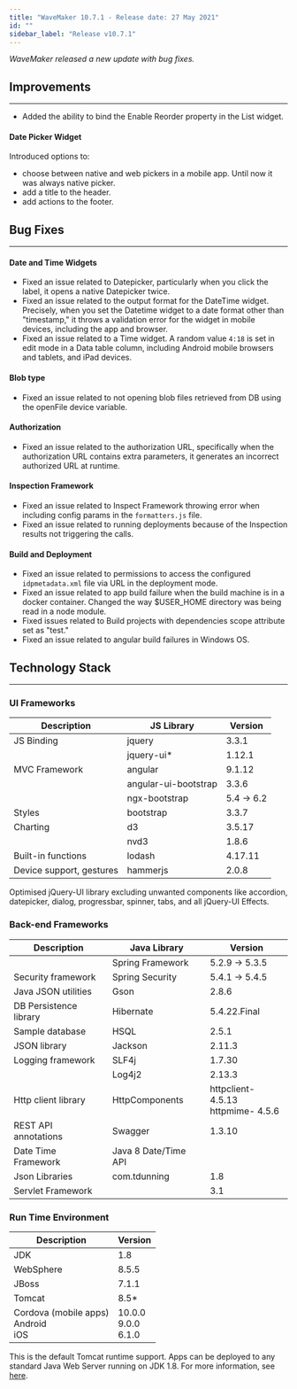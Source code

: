 ```yaml
---
title: "WaveMaker 10.7.1 - Release date: 27 May 2021"
id: ""
sidebar_label: "Release v10.7.1"
---
```

*WaveMaker released a new update with bug fixes.*


## Improvements

---

- Added the ability to bind the Enable Reorder property in the List widget.

#### Date Picker Widget

Introduced options to:
- choose between native and web pickers in a mobile app. Until now it was always native picker.
- add a title to the header.
- add actions to the footer.

## Bug Fixes

---

#### Date and Time Widgets

- Fixed an issue related to Datepicker, particularly when you click the label, it opens a native Datepicker twice.
- Fixed an issue related to the output format for the DateTime widget. Precisely, when you set the Datetime widget to a date format other than "timestamp," it throws a validation error for the widget in mobile devices, including the app and browser.
- Fixed an issue related to a Time widget. A random value `4:18` is set in edit mode in a Data table column, including Android mobile browsers and tablets, and iPad devices.

#### Blob type

- Fixed an issue related to not opening blob files retrieved from DB using the openFile device variable.

#### Authorization

- Fixed an issue related to the authorization URL, specifically when the authorization URL contains extra parameters, it generates an incorrect authorized URL at runtime.

#### Inspection Framework

- Fixed an issue related to Inspect Framework throwing error when including config params in the `formatters.js` file.
- Fixed an issue related to running deployments because of the Inspection results not triggering the calls. 

#### Build and Deployment

- Fixed an issue related to permissions to access the configured `idpmetadata.xml` file via URL in the deployment mode.
- Fixed an issue related to app build failure when the build machine is in a docker container. Changed the way $USER_HOME directory was being read in a node module.
- Fixed issues related to Build projects with dependencies scope attribute set as "test."
- Fixed an issue related to angular build failures in Windows OS.

## Technology Stack

---

### UI Frameworks

| Description | JS Library | Version |
| --- | --- | --- |
| JS Binding | jquery | 3.3.1 |
|  | jquery-ui* | 1.12.1 |
| MVC Framework | angular | 9.1.12 |
|  | angular-ui-bootstrap | 3.3.6 |
|  | ngx-bootstrap | 5.4 -> 6.2 |
| Styles | bootstrap | 3.3.7 |
| Charting | d3 | 3.5.17 |
|  | nvd3 | 1.8.6 |
| Built-in functions | lodash | 4.17.11 |
| Device support, gestures | hammerjs | 2.0.8 |

Optimised jQuery-UI library excluding unwanted components like accordion, datepicker, dialog, progressbar, spinner, tabs, and all jQuery-UI Effects.

### Back-end Frameworks

| Description | Java Library | Version |
| --- | --- | --- |
|  | Spring Framework | 5.2.9 -> 5.3.5|
| Security framework | Spring Security | 5.4.1 -> 5.4.5|
| Java JSON utilities | Gson | 2.8.6|
| DB Persistence library | Hibernate | 5.4.22.Final|
| Sample database | HSQL | 2.5.1|
| JSON library | Jackson | 2.11.3|
| Logging framework | SLF4j | 1.7.30 |
|  | Log4j2 | 2.13.3 |
| Http client library | HttpComponents | httpclient- 4.5.13 <br> httpmime- 4.5.6 |
| REST API annotations | Swagger | 1.3.10 |
| Date Time Framework | Java 8 Date/Time API |  |
| Json Libraries | com.tdunning |  1.8 |
| Servlet Framework |  | 3.1 |

### Run Time Environment

| Description | Version |
| --- | --- |
| JDK | 1.8 |
| WebSphere | 8.5.5 |
| JBoss | 7.1.1 |
| Tomcat | 8.5* |
| Cordova (mobile apps) <br> Android <br> iOS | 10.0.0 <br> 9.0.0  <br> 6.1.0 |

This is the default Tomcat runtime support. Apps can be deployed to any standard Java Web Server running on JDK 1.8. For more information, see [here](/learn/app-development/deployment/deployment-web-server).
